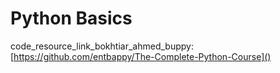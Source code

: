 # Python Basics

code_resource_link_bokhtiar_ahmed_buppy:[https://github.com/entbappy/The-Complete-Python-Course]()
